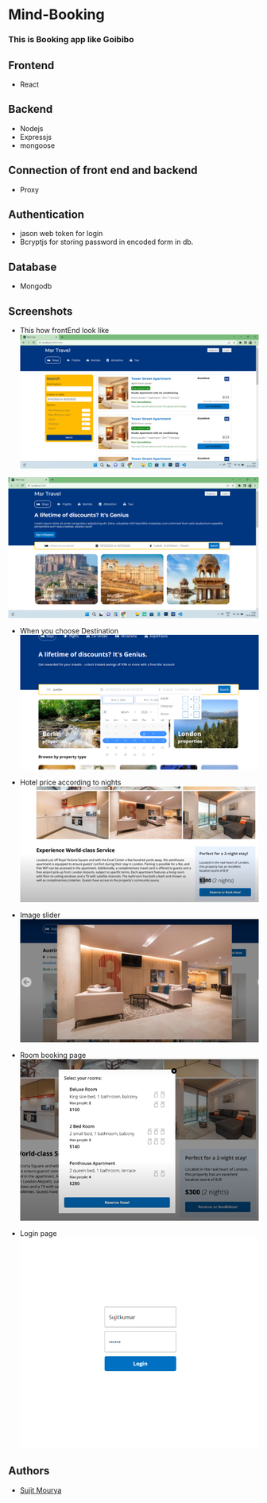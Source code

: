 # Mind-Booking

### This is Booking app like Goibibo


## Frontend

- React

## Backend

- Nodejs
- Expressjs
- mongoose

## Connection of front end and backend

- Proxy


## Authentication
 - jason web token for login
 - Bcryptjs for storing password in encoded form in db.
 
## Database

- Mongodb


## Screenshots
- This how frontEnd look like
![Home page](https://github.com/mouryasujit/Mind-Booking/blob/master/Screenshot%20(10).png?raw=true)

![hotel page](https://github.com/mouryasujit/Mind-Booking/blob/master/Screenshot%20(9).png?raw=true)


- When you choose Destination
 ![Home page](https://github.com/mouryasujit/Mind-Booking/blob/master/admin/public/whenyouselect.png?raw=true)
 
 
 - Hotel price according to nights
 ![room page](https://github.com/mouryasujit/Mind-Booking/blob/master/admin/public/hoteldesc.png?raw=true)
 
 
 - Image slider
 ![room page](https://github.com/mouryasujit/Mind-Booking/blob/master/admin/public/hotelslider.png?raw=true)
 
 
 - Room booking page
 ![hotel page](https://github.com/mouryasujit/Mind-Booking/blob/master/admin/public/Picture1.png?raw=true)
 
 
 - Login page
 ![login page](https://github.com/mouryasujit/Mind-Booking/blob/master/admin/public/login2.png?raw=true)
## Authors

- [Sujit Mourya](https://github.com/mouryasujit)
